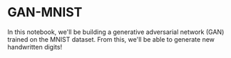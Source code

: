 # GAN-MNIST
In this notebook, we'll be building a generative adversarial network (GAN) trained on the MNIST dataset. From this, we'll be able to generate new handwritten digits!
